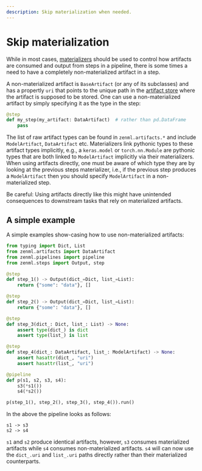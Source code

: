 ```yaml
---
description: Skip materialization when needed.
---
```


# Skip materialization

While in most cases, [materializers](../basics/custom-materializer.md) should be used to control 
how artifacts are consumed and output from steps in a pipeline, there is some times a 
need to have a completely non-materialized artifact in a step.

A non-materialized artifact is `BaseArtifact` (or any of its subclasses) and has a propertly `uri` that points 
to the unique path in the [artifact store](../introduction/core-concepts.md) where the 
artifact is supposed to be stored. One can use a non-materialized artifact by simply specifying it as the type in
the step:

```python
@step
def my_step(my_artifact: DataArtifact)  # rather than pd.DataFrame
    pass
```

The list of raw artifact types can be found in `zenml.artifacts.*` and include `ModelArtifact`, `DataArtifact` etc. 
Materializers link pythonic types to these artifact types implicitly, e.g., a `keras.model` or `torch.nn.Module` are pythonic 
types that are both linked to `ModelArtifact` implicitly via their materializers. When using artifacts directly, one must 
be aware of which type they are by looking at the previous steps materializer, i.e., if the previous step produces a 
`ModelArtifact` then you should specify `ModelArtifact` in a non-materialized step.

Be careful: Using artifacts directly like this might have unintended consequences to downstream 
tasks that rely on materialized artifacts.

## A simple example

A simple examples show-casing how to use non-materialized artifacts:

```python
from typing import Dict, List
from zenml.artifacts import DataArtifact
from zenml.pipelines import pipeline
from zenml.steps import Output, step

@step
def step_1() -> Output(dict_=Dict, list_=List):
    return {"some": "data"}, []

@step
def step_2() -> Output(dict_=Dict, list_=List):
    return {"some": "data"}, []

@step
def step_3(dict_: Dict, list_: List) -> None:
    assert type(dict_) is dict
    assert type(list_) is list

@step
def step_4(dict_: DataArtifact, list_: ModelArtifact) -> None:
    assert hasattr(dict_, "uri")
    assert hasattr(list_, "uri")

@pipeline
def p(s1, s2, s3, s4):
    s3(*s1())
    s4(*s2())

p(step_1(), step_2(), step_3(), step_4()).run()
```

In the above the pipeline looks as follows:

```shell
s1 -> s3 
s2 -> s4
```

`s1` and `s2` produce identical artifacts, however, `s3` consumes materialized artifacts 
while `s4` consumes non-materialized artifacts. `s4` will can now use the `dict_.uri` 
and `list_.uri` paths directly rather than their materialized counterparts.